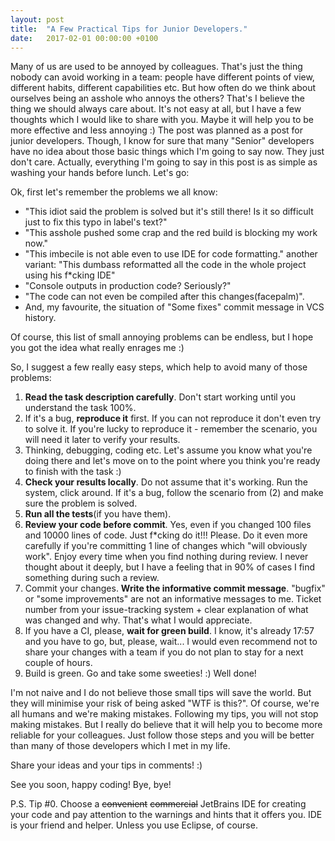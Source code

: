 ```yaml
---
layout: post
title:  "A Few Practical Tips for Junior Developers."
date:   2017-02-01 00:00:00 +0100
---
```

Many of us are used to be annoyed by colleagues. That's just the thing nobody can
avoid working in a team: people have different points of view, different habits,
different capabilities etc. But how often do we think about ourselves being an asshole
who annoys the others? That's I believe the thing we should always care about. It's not
easy at all, but I have a few thoughts which I would like to share with
you. Maybe it will help you to be more effective and less annoying :) The post was
planned as a post for junior developers. Though, I know for sure that many "Senior"
developers have no idea about those basic things which I'm going to say now.
They just don't care. Actually, everything I'm going to say in this post is as simple
as washing your hands before lunch. Let's go:

Ok, first let's remember the problems we all know:

* "This idiot said the problem is solved but it's still there! Is it so difficult
 just to fix this typo in label's text?"
* "This asshole pushed some crap and the red build is blocking my work now."
* "This imbecile is not able even to use IDE for code formatting." another
    variant: "This dumbass reformatted all the code in the whole project using his f*cking IDE"
* "Console outputs in production code? Seriously?"
* "The code can not even be compiled after this changes(facepalm)".
* And, my favourite, the situation of "Some fixes" commit message in VCS history.

Of course, this list of small annoying problems can be endless, but I hope you got the
idea what really enrages me :)

So, I suggest a few really easy steps, which help to avoid many of those problems:

1. **Read the task description carefully**. Don't start working until you understand the task 100%.
2. If it's a bug, **reproduce it** first. If you can not reproduce it don't even try
to solve it. If you're lucky to reproduce it - remember the scenario, you will need
it later to verify your results.
3. Thinking, debugging, coding etc. Let's assume you know what you're doing there
and let's move on to the point where you think you're ready to finish with the task :)
4. **Check your results locally**. Do not assume that it's working. Run the system, click
around. If it's a bug, follow the scenario from (2) and make sure the problem is solved.
5. **Run all the tests**(if you have them).
6. **Review your code before commit**. Yes, even if you changed 100 files and 10000 lines
of code. Just f*cking do it!!! Please. Do it even more carefully if you're committing
1 line of changes which "will obviously work". Enjoy every time when you find nothing
during review. I never thought about it deeply, but I have a feeling that in 90% of
cases I find something during such a review.
7. Commit your changes. **Write the informative commit message**. "bugfix" or
"some improvements" are not an informative messages to me. Ticket number from your
issue-tracking system + clear explanation of what was changed and why. That's what I would
appreciate.
8. If you have a CI, please, **wait for green build**. I know, it's already 17:57 and you have
to go, but, please, wait... I would even recommend not to share your changes with a team if you
do not plan to stay for a next couple of hours.
9. Build is green. Go and take some sweeties! :) Well done!

I'm not naive and I do not believe those small tips will save the world. But they will
minimise your risk of being asked "WTF is this?". Of course, we're all humans and we're
making mistakes. Following my tips, you will not stop making mistakes. But I really do
believe that it will help you to become more reliable for your colleagues. Just follow
those steps and you will be better than many of those developers which I met in my life.


Share your ideas and your tips in comments! :)

See you soon, happy coding! Bye, bye!

P.S. Tip #0. Choose a <s>convenient</s> <s>commercial</s> JetBrains IDE for creating your code and pay attention to the
warnings and hints that it offers you. IDE is your friend and helper. Unless you use Eclipse, of course.